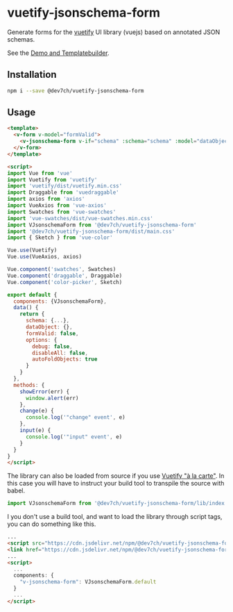 # vuetify-jsonschema-form

Generate forms for the [vuetify](https://vuetifyjs.com/en/) UI library (vuejs) based on annotated JSON schemas.

See the [Demo and Templatebuilder](https://digma-form-builder.netlify.com/).

## Installation

```bash
npm i --save @dev7ch/vuetify-jsonschema-form
```

## Usage

```html
<template>
  <v-form v-model="formValid">
    <v-jsonschema-form v-if="schema" :schema="schema" :model="dataObject" :options="options" @error="showError" @change="showChange" @input="showInput" />
  </v-form>
</template>

<script>
import Vue from 'vue'
import Vuetify from 'vuetify'
import 'vuetify/dist/vuetify.min.css'
import Draggable from 'vuedraggable'
import axios from 'axios'
import VueAxios from 'vue-axios'
import Swatches from 'vue-swatches'
import 'vue-swatches/dist/vue-swatches.min.css'
import VJsonschemaForm from '@dev7ch/vuetify-jsonschema-form'
import '@dev7ch/vuetify-jsonschema-form/dist/main.css'
import { Sketch } from 'vue-color'

Vue.use(Vuetify)
Vue.use(VueAxios, axios)

Vue.component('swatches', Swatches)
Vue.component('draggable', Draggable)
Vue.component('color-picker', Sketch)

export default {
  components: {VJsonschemaForm},
  data() {
    return {
      schema: {...},
      dataObject: {},
      formValid: false,
      options: {
        debug: false,
        disableAll: false,
        autoFoldObjects: true
      }
    }
  },
  methods: {
    showError(err) {
      window.alert(err)
    },
    change(e) {
      console.log('"change" event', e)
    },
    input(e) {
      console.log('"input" event', e)
    }
  }
}
</script>
```

The library can also be loaded from source if you use [Vuetify "à la carte"](https://vuetifyjs.com/en/framework/a-la-carte). In this case you will have to instruct your build tool to transpile the source with babel.

```js
import VJsonschemaForm from '@dev7ch/vuetify-jsonschema-form/lib/index.vue'
```

I you don't use a build tool, and want to load the library through script tags, you can do something like this.

```html
...
<script src="https://cdn.jsdelivr.net/npm/@dev7ch/vuetify-jsonschema-form@latest/dist/main.js"></script>
<link href="https://cdn.jsdelivr.net/npm/@dev7ch/vuetify-jsonschema-form@latest/dist/main.css" rel="stylesheet">
...
<script>
  ...
  components: {
    "v-jsonschema-form": VJsonschemaForm.default
  }
  ...
</script>
```
